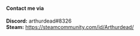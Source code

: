 #### Contact me via

**Discord:** arthurdead#8326  
**Steam:** https://steamcommunity.com/id/Arthurdead/  
